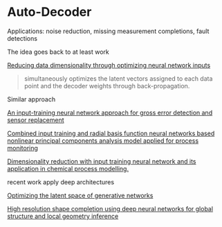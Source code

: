 # Auto-Decoder

Applications: noise reduction, missing measurement completions, fault detections





The idea goes back to at least work 

[Reducing data dimensionality through optimizing neural network inputs]()

> simultaneously optimizes the latent vectors assigned to each data point and the decoder weights through back-propagation.





Similar approach 

[An input-training neural network approach for gross error detection and sensor replacement]()

[Combined input training and radial basis function neural networks based nonlinear principal components analysis model applied for process monitoring]()

[Dimensionality reduction with input training neural network and its application in chemical process modelling.]()





recent work apply deep architectures

[Optimizing the latent space of generative networks]()

[High resolution shape completion using deep neural networks for global structure and local geometry inference]()




